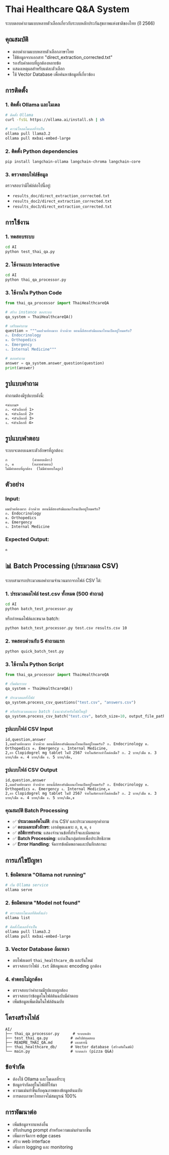 # Thai Healthcare Q&A System

ระบบตอบคำถามแบบหลายตัวเลือกเกี่ยวกับระบบหลักประกันสุขภาพแห่งชาติของไทย (ปี 2566)

## คุณสมบัติ

- ตอบคำถามแบบหลายตัวเลือกภาษาไทย
- ใช้ข้อมูลจากเอกสาร "direct_extraction_corrected.txt" 
- รองรับคำตอบที่ถูกต้องหลายข้อ
- แสดงเหตุผลสำหรับแต่ละตัวเลือก
- ใช้ Vector Database เพื่อค้นหาข้อมูลที่เกี่ยวข้อง

## การติดตั้ง

### 1. ติดตั้ง Ollama และโมเดล

```bash
# ติดตั้ง Ollama
curl -fsSL https://ollama.ai/install.sh | sh

# ดาวน์โหลดโมเดลที่จำเป็น
ollama pull llama3.2
ollama pull mxbai-embed-large
```

### 2. ติดตั้ง Python dependencies

```bash
pip install langchain-ollama langchain-chroma langchain-core
```

### 3. ตรวจสอบไฟล์ข้อมูล

ตรวจสอบว่ามีไฟล์ต่อไปนี้อยู่:
- `results_doc/direct_extraction_corrected.txt`
- `results_doc2/direct_extraction_corrected.txt` 
- `results_doc3/direct_extraction_corrected.txt`

## การใช้งาน

### 1. ทดสอบระบบ

```bash
cd AI
python test_thai_qa.py
```

### 2. ใช้งานแบบ Interactive

```bash
cd AI
python thai_qa_processor.py
```

### 3. ใช้งานใน Python Code

```python
from thai_qa_processor import ThaiHealthcareQA

# สร้าง instance ของระบบ
qa_system = ThaiHealthcareQA()

# เตรียมคำถาม
question = """ผมปวดท้องมาก อ้วกด้วย ตอนนี้ตีสองยังมีแผนกไหนเปิดอยู่ไหมครับ?
ก. Endocrinology
ข. Orthopedics
ค. Emergency
ง. Internal Medicine"""

# ตอบคำถาม
answer = qa_system.answer_question(question)
print(answer)
```

## รูปแบบคำถาม

คำถามต้องมีรูปแบบดังนี้:

```
<คำถาม>
ก. <ตัวเลือกที่ 1>
ข. <ตัวเลือกที่ 2>
ค. <ตัวเลือกที่ 3>
ง. <ตัวเลือกที่ 4>
```

## รูปแบบคำตอบ

ระบบจะตอบเฉพาะตัวอักษรที่ถูกต้อง:

```
ก           (คำตอบเดียว)
ก, ค        (หลายคำตอบ)
ไม่มีคำตอบที่ถูกต้อง  (ไม่มีคำตอบใดถูก)
```

## ตัวอย่าง

### Input:
```
ผมปวดท้องมาก อ้วกด้วย ตอนนี้ตีสองยังมีแผนกไหนเปิดอยู่ไหมครับ?
ก. Endocrinology
ข. Orthopedics
ค. Emergency
ง. Internal Medicine
```

### Expected Output:
```
ค
```

## 📊 Batch Processing (ประมวลผล CSV)

ระบบสามารถประมวลผลคำถามจำนวนมากจากไฟล์ CSV ได้:

### 1. ประมวลผลไฟล์ test.csv ทั้งหมด (500 คำถาม)

```bash
cd AI
python batch_test_processor.py
```

หรือกำหนดไฟล์และขนาด batch:

```bash
python batch_test_processor.py test.csv results.csv 10
```

### 2. ทดสอบด่วนกับ 5 คำถามแรก

```bash
python quick_batch_test.py
```

### 3. ใช้งานใน Python Script

```python
from thai_qa_processor import ThaiHealthcareQA

# เริ่มต้นระบบ
qa_system = ThaiHealthcareQA()

# ประมวลผลทั้งไฟล์
qa_system.process_csv_questions("test.csv", "answers.csv")

# หรือประมวลผลแบบ batch (แนะนำสำหรับไฟล์ใหญ่)
qa_system.process_csv_batch("test.csv", batch_size=10, output_file_path="answers.csv")
```

### รูปแบบไฟล์ CSV Input

```csv
id,question,answer
1,ผมปวดท้องมาก อ้วกด้วย ตอนนี้ตีสองยังมีแผนกไหนเปิดอยู่ไหมครับ? ก. Endocrinology ข. Orthopedics ค. Emergency ง. Internal Medicine,
2,ยา Clopidogrel mg tablet ในปี 2567 จ่ายในอัตราเท่าใดต่อเม็ด? ก. 2 บาท/เม็ด ข. 3 บาท/เม็ด ค. 4 บาท/เม็ด ง. 5 บาท/เม็ด,
```

### รูปแบบไฟล์ CSV Output

```csv
id,question,answer
1,ผมปวดท้องมาก อ้วกด้วย ตอนนี้ตีสองยังมีแผนกไหนเปิดอยู่ไหมครับ? ก. Endocrinology ข. Orthopedics ค. Emergency ง. Internal Medicine,ค
2,ยา Clopidogrel mg tablet ในปี 2567 จ่ายในอัตราเท่าใดต่อเม็ด? ก. 2 บาท/เม็ด ข. 3 บาท/เม็ด ค. 4 บาท/เม็ด ง. 5 บาท/เม็ด,ข
```

### คุณสมบัติ Batch Processing

- ✅ **ประมวลผลอัตโนมัติ**: อ่าน CSV และประมวลผลทุกคำถาม
- ✅ **ตอบเฉพาะตัวอักษร**: เอาต์พุตเฉพาะ ก, ข, ค, ง 
- ✅ **สถิติการทำงาน**: แสดงจำนวนข้อที่สำเร็จและผิดพลาด
- ✅ **Batch Processing**: แบ่งเป็นกลุ่มย่อยเพื่อประสิทธิภาพ
- ✅ **Error Handling**: จัดการข้อผิดพลาดและบันทึกสถานะ

## การแก้ไขปัญหา

### 1. ข้อผิดพลาด "Ollama not running"
```bash
# เริ่ม Ollama service
ollama serve
```

### 2. ข้อผิดพลาด "Model not found"
```bash
# ตรวจสอบโมเดลที่ติดตั้งแล้ว
ollama list

# ติดตั้งโมเดลที่จำเป็น
ollama pull llama3.2
ollama pull mxbai-embed-large
```

### 3. Vector Database ล้มเหลว
- ลบโฟลเดอร์ `thai_healthcare_db` และรันใหม่
- ตรวจสอบว่าไฟล์ `.txt` มีข้อมูลและ encoding ถูกต้อง

### 4. คำตอบไม่ถูกต้อง
- ตรวจสอบว่าคำถามมีรูปแบบถูกต้อง
- ตรวจสอบว่าข้อมูลในไฟล์ต้นฉบับมีคำตอบ
- เพิ่มข้อมูลเพิ่มเติมในไฟล์ต้นฉบับ

## โครงสร้างไฟล์

```
AI/
├── thai_qa_processor.py      # ระบบหลัก
├── test_thai_qa.py          # สคริปต์ทดสอบ
├── README_THAI_QA.md        # เอกสารนี้
├── thai_healthcare_db/      # Vector database (สร้างอัตโนมัติ)
└── main.py                  # ระบบเก่า (pizza Q&A)
```

## ข้อจำกัด

- ต้องใช้ Ollama และโมเดลที่ระบุ
- ข้อมูลจำกัดอยู่ในไฟล์ที่ให้มา
- ความแม่นยำขึ้นกับคุณภาพของข้อมูลต้นฉบับ
- การตอบภาษาไทยอาจไม่สมบูรณ์ 100%

## การพัฒนาต่อ

- เพิ่มข้อมูลจากแหล่งอื่น
- ปรับปรung prompt สำหรับความแม่นยำมากขึ้น
- เพิ่มการจัดการ edge cases
- สร้าง web interface
- เพิ่มการ logging และ monitoring